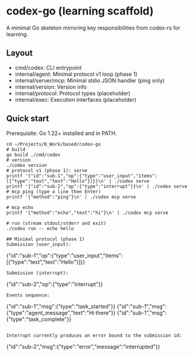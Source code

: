 # codex-go (learning scaffold)

A minimal Go skeleton mirroring key responsibilities from codex-rs for learning.

## Layout
- cmd/codex: CLI entrypoint
- internal/agent: Minimal protocol v1 loop (phase 1)
- internal/server/mcp: Minimal stdio JSON handler (ping only)
- internal/version: Version info
- internal/protocol: Protocol types (placeholder)
- internal/exec: Execution interfaces (placeholder)

## Quick start
Prerequisite: Go 1.22+ installed and in PATH.
```
cd ~/Projects/0_Work/based/codex-go
# build
go build ./cmd/codex
# version
./codex version
# protocol v1 (phase 1): serve
printf '{"id":"sub-1","op":{"type":"user_input","items":[{"type":"text","text":"Hello"}]}}\n' | ./codex serve
printf '{"id":"sub-2","op":{"type":"interrupt"}}\n' | ./codex serve
# mcp ping (type a line then Enter)
printf '{"method":"ping"}\n' | ./codex mcp serve

# mcp echo
printf '{"method":"echo","text":"hi"}\n' | ./codex mcp serve

# run (stream stdout/stderr and exit)
./codex run -- echo hello

## Minimal protocol (phase 1)
Submission (user_input):
```
{"id":"sub-1","op":{"type":"user_input","items":[{"type":"text","text":"Hello"}]}}
```
Submission (interrupt):
```
{"id":"sub-2","op":{"type":"interrupt"}}
```
Events sequence:
```
{"id":"sub-1","msg":{"type":"task_started"}}
{"id":"sub-1","msg":{"type":"agent_message","text":"Hi there"}}
{"id":"sub-1","msg":{"type":"task_complete"}}
```

Interrupt currently produces an error bound to the submission id:
```
{"id":"sub-2","msg":{"type":"error","message":"interrupted"}}
```
```
